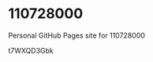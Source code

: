 # 110728000
Personal GitHub Pages site for 110728000



































































t7WXQD3Gbk
